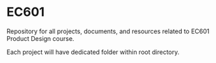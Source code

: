# EC601
Repository for all projects, documents, and resources related to EC601 Product Design course. 

Each project will have dedicated folder within root directory.
